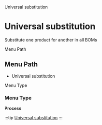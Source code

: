 
Universal substitution
# Universal substitution


Substitute one product for another in all BOMs

Menu Path
## Menu Path



- Universal substitution

Menu Type
### Menu Type

**Process**


:::tip
[Universal substitution](functional-guide/process/process-m_product_bom-substitute.md)
:::